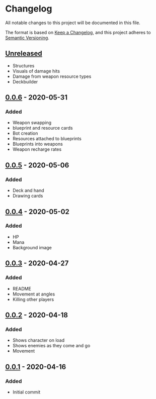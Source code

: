 # Changelog

All notable changes to this project will be documented in this file.

The format is based on [Keep a Changelog](https://keepachangelog.com/en/1.0.0/),
and this project adheres to [Semantic Versioning](https://semver.org/spec/v2.0.0.html).

## [Unreleased]
- Structures
- Visuals of damage hits
- Damage from weapon resource types
- Deckbuilder

## [0.0.6] - 2020-05-31
### Added
- Weapon swapping
- blueprint and resource cards
- Bot creation
- Resources attached to blueprints
- Blueprints into weapons
- Weapon recharge rates

## [0.0.5] - 2020-05-06
### Added
- Deck and hand
- Drawing cards

## [0.0.4] - 2020-05-02
### Added
- HP
- Mana
- Background image

## [0.0.3] - 2020-04-27
### Added
- README
- Movement at angles
- Killing other players

## [0.0.2] - 2020-04-18
### Added

- Shows character on load
- Shows enemies as they come and go
- Movement

## [0.0.1] - 2020-04-16
### Added

- Initial commit

[unreleased]: https://github.com/katerberg/phaser/compare/v0.0.6...HEAD
[0.0.6]: https://github.com/katerberg/phaser/releases/tag/v0.0.6
[0.0.5]: https://github.com/katerberg/phaser/releases/tag/v0.0.5
[0.0.4]: https://github.com/katerberg/phaser/releases/tag/v0.0.4
[0.0.3]: https://github.com/katerberg/phaser/releases/tag/v0.0.3
[0.0.2]: https://github.com/katerberg/phaser/releases/tag/v0.0.2
[0.0.1]: https://github.com/katerberg/phaser/releases/tag/v0.0.1

